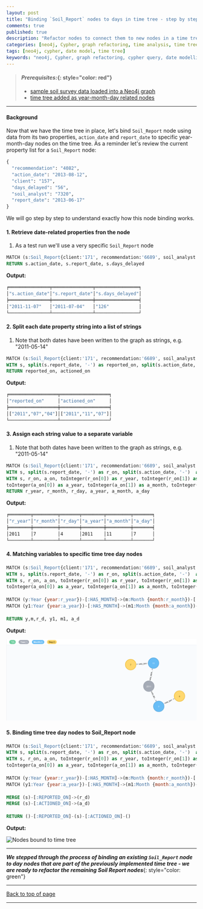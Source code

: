 ```yaml
---
layout: post
title: "Binding `Soil_Report` nodes to days in time tree - step by step"
comments: true
published: true
description: "Refactor nodes to connect them to new nodes in a time tree"
categories: [neo4j, Cypher, graph refactoring, time analysis, time tree]
tags: [neo4j, cypher, date model, time tree]
keywords: "neo4j, Cypher, graph refactoring, cypher query, date modelling, time analysis, time tree"
---
```


> #### *Prerequisites:*{: style="color: red"}
> - [sample soil survey data loaded into a Neo4j graph](/2018/Import-CSV-data-into-Docker-Neo4j-container/)
> - [time tree added as year-month-day related nodes](/2018/Generating-a-time-tree-in-Cypher/)

---

#### Background

Now that we have the time tree in place, let's bind `Soil_Report` node using data from its two properties, `action_date` and `report_date` to specific year-month-day nodes on the time tree. As a reminder let's review the current property list for a `Soil_Report` node:

```python
{
  "recommendation": "4082",
  "action_date": "2013-08-12",
  "client": "157",
  "days_delayed": "56",
  "soil_analyst": "7320",
  "report_date": "2013-06-17"
}
```
We will go step by step to understand exactly how this node binding works.


#### 1. Retrieve date-related properties fron the node

1. As a test run we'll use a very specific `Soil_Report` node

```sql
MATCH (s:Soil_Report{client:'171', recommendation:'6689', soil_analyst:'576'})
RETURN s.action_date, s.report_date, s.days_delayed
```
__Output:__
    
 ```bash
╒═══════════════╤═══════════════╤════════════════╕
│"s.action_date"│"s.report_date"│"s.days_delayed"│
╞═══════════════╪═══════════════╪════════════════╡
│"2011-11-07"   │"2011-07-04"   │"126"           │
└───────────────┴───────────────┴────────────────┘
```

#### 2. Split each date property string into a list of strings

1. Note that both dates have been written to the graph as strings, e.g. "2011-05-14"

```sql
MATCH (s:Soil_Report{client:'171', recommendation:'6689', soil_analyst:'576'})
WITH s, split(s.report_date, '-') as reported_on, split(s.action_date, '-')  as actioned_on
RETURN reported_on, actioned_on
```
__Output:__
    
 ```bash
╒══════════════════╤══════════════════╕
│"reported_on"     │"actioned_on"     │
╞══════════════════╪══════════════════╡
│["2011","07","04"]│["2011","11","07"]│
└──────────────────┴──────────────────┘
```

#### 3. Assign each string value to a separate variable

1. Note that both dates have been written to the graph as strings, e.g. "2011-05-14"

```sql
MATCH (s:Soil_Report{client:'171', recommendation:'6689', soil_analyst:'576'})
WITH s, split(s.report_date, '-') as r_on, split(s.action_date, '-')  as a_on
WITH s, r_on, a_on, toInteger(r_on[0]) as r_year, toInteger(r_on[1]) as r_month, toInteger(r_on[2]) as r_day,
toInteger(a_on[0]) as a_year, toInteger(a_on[1]) as a_month, toInteger(a_on[2]) as a_day
RETURN r_year, r_month, r_day, a_year, a_month, a_day
```
__Output:__
    
 ```bash
╒════════╤═════════╤═══════╤════════╤═════════╤═══════╕
│"r_year"│"r_month"│"r_day"│"a_year"│"a_month"│"a_day"│
╞════════╪═════════╪═══════╪════════╪═════════╪═══════╡
│2011    │7        │4      │2011    │11       │7      │
└────────┴─────────┴───────┴────────┴─────────┴───────┘
```

#### 4. Matching variables to specific time tree day nodes
 
```sql
MATCH (s:Soil_Report{client:'171', recommendation:'6689', soil_analyst:'576'})
WITH s, split(s.report_date, '-') as r_on, split(s.action_date, '-')  as a_on
WITH s, r_on, a_on, toInteger(r_on[0]) as r_year, toInteger(r_on[1]) as r_month, toInteger(r_on[2]) as r_day,
toInteger(a_on[0]) as a_year, toInteger(a_on[1]) as a_month, toInteger(a_on[2]) as a_day

MATCH (y:Year {year:r_year})-[:HAS_MONTH]->(m:Month {month:r_month})-[:HAS_DAY]->(r_d:Day {day:r_day})
MATCH (y1:Year {year:a_year})-[:HAS_MONTH]->(m1:Month {month:a_month})-[:HAS_DAY]->(a_d:Day {day:a_day})

RETURN y,m,r_d, y1, m1, a_d
```
__Output:__ 

![Matching variables to time tree](/assets/images/time_tree_match_to_vars.png)


#### 5. Binding time tree day nodes to Soil_Report node
 
```sql
MATCH (s:Soil_Report{client:'171', recommendation:'6689', soil_analyst:'576'})
WITH s, split(s.report_date, '-') as r_on, split(s.action_date, '-')  as a_on
WITH s, r_on, a_on, toInteger(r_on[0]) as r_year, toInteger(r_on[1]) as r_month, toInteger(r_on[2]) as r_day,
toInteger(a_on[0]) as a_year, toInteger(a_on[1]) as a_month, toInteger(a_on[2]) as a_day

MATCH (y:Year {year:r_year})-[:HAS_MONTH]->(m:Month {month:r_month})-[:HAS_DAY]->(r_d:Day {day:r_day})
MATCH (y1:Year {year:a_year})-[:HAS_MONTH]->(m1:Month {month:a_month})-[:HAS_DAY]->(a_d:Day {day:a_day})

MERGE (s)-[:REPORTED_ON]->(r_d)
MERGE (s)-[:ACTIONED_ON]->(a_d)

RETURN ()-[:REPORTED_ON]-(s)-[:ACTIONED_ON]-()
```
__Output:__ 

![Nodes bound to time tree](/assets/images/time_tree_match_bound_nodes.png)

 
---
***We stepped through the process of binding an existing `Soil_Report` node to day nodes that are part of the previously implemented time tree - we are ready to refactor the remaining Soil Report nodes***{: style="color: green"}

---
[Back to top of page](#)

---


